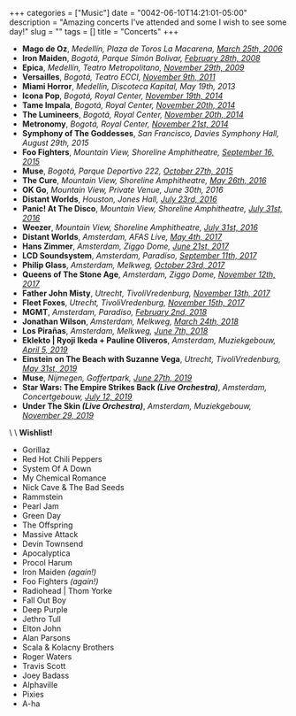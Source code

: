 +++
categories = ["Music"]
date = "0042-06-10T14:21:01-05:00"
description = "Amazing concerts I've attended and some I wish to see some day!"
slug = ""
tags = []
title = "Concerts"
+++

* **Mago de Oz**, _Medellín, Plaza de Toros La Macarena, [March 25th, 2006][01]_
* **Iron Maiden**, _Bogotá, Parque Simón Bolivar, [February 28th, 2008][02]_
* **Epica**, _Medellín, Teatro Metropolitano, [November 29th, 2009][03]_
* **Versailles**, _Bogotá, Teatro ECCI, [November 9th, 2011][04]_
* **Miami Horror**, _Medellín, Discoteca Kapital, May 19th, 2013_
* **Icona Pop**, _Bogotá, Royal Center, [November 19th, 2014][05]_
* **Tame Impala**, _Bogotá, Royal Center, [November 20th, 2014][06]_
* **The Lumineers**, _Bogotá, Royal Center, [November 20th, 2014][07]_
* **Metronomy**, _Bogotá, Royal Center, [November 21st, 2014][08]_
* **Symphony of The Goddesses**, _San Francisco, Davies Symphony Hall, August 29th, 2015_
* **Foo Fighters**, _Mountain View, Shoreline Amphitheatre, [September 16, 2015][09]_
* **Muse**, _Bogotá, Parque Deportivo 222, [October 27th, 2015][10]_
* **The Cure**, _Mountain View, Shoreline Amphitheatre, [May 26th, 2016][11]_
* **OK Go**, _Mountain View, Private Venue, June 30th, 2016_
* **Distant Worlds**, _Houston, Jones Hall, [July 23rd, 2016][12]_
* **Panic! At The Disco**, _Mountain View, Shoreline Amphitheatre, [July 31st, 2016][13]_
* **Weezer**, _Mountain View, Shoreline Amphitheatre, [July 31st, 2016][14]_
* **Distant Worlds**, _Amsterdam, AFAS Live, [May 4th, 2017][15]_
* **Hans Zimmer**, _Amsterdam, Ziggo Dome, [June 21st, 2017][16]_
* **LCD Soundsystem**, _Amsterdam, Paradiso, [September 11th, 2017][17]_
* **Philip Glass**, _Amsterdam, Melkweg, [October 23rd, 2017][18]_
* **Queens of The Stone Age**, _Amsterdam, Ziggo Dome, [November 12th, 2017][19]_
* **Father John Misty**, _Utrecht, TivoliVredenburg, [November 13th, 2017][20]_ 
* **Fleet Foxes**, _Utrecht, TivoliVredenburg, [November 15th, 2017][21]_
* **MGMT**, _Amsterdam, Paradiso, [February 2nd, 2018][22]_
* **Jonathan Wilson**, _Amsterdam, Melkweg, [March 24th, 2018][23]_
* **Los Pirañas**, _Amsterdam, Melkweg, [June 7th, 2018][24]_
* **Eklekto | Ryoji Ikeda + Pauline Oliveros**, _Amsterdam, Muziekgebouw, [April 5, 2019][25]_
* **Einstein on The Beach with Suzanne Vega**, _Utrecht, TivoliVredenburg, [May 31st, 2019][26]_
* **Muse**, _Nijmegen, Goffertpark, [June 27th, 2019][27]_
* **Star Wars: The Empire Strikes Back _(Live Orchestra)_**, _Amsterdam, Concertgebouw, [July 12, 2019][28]_
* **Under The Skin _(Live Orchestra)_**, _Amsterdam, Muziekgebouw, [November 29, 2019][29]_

\\
\\
**Wishlist!**

* Gorillaz
* Red Hot Chili Peppers
* System Of A Down
* My Chemical Romance
* Nick Cave & The Bad Seeds
* Rammstein
* Pearl Jam
* Green Day
* The Offspring
* Massive Attack
* Devin Townsend
* Apocalyptica
* Procol Harum
* Iron Maiden _(again!)_
* Foo Fighters _(again!)_
* Radiohead | Thom Yorke
* Fall Out Boy
* Deep Purple
* Jethro Tull
* Elton John
* Alan Parsons
* Scala & Kolacny Brothers
* Roger Waters
* Travis Scott
* Joey Badass
* Alphaville
* Pixies
* A-ha


[01]: https://www.setlist.fm/setlist/mago-de-oz/2006/plaza-de-toros-la-macarena-medellin-colombia-73d532bd.html "Mago de Oz"
[02]: https://www.setlist.fm/setlist/iron-maiden/2008/parque-simon-bolivar-bogota-colombia-73d6e2e1.html "Iron Maiden"
[03]: https://www.setlist.fm/setlist/epica/2009/teatro-metropolitano-jose-gutierrez-gomez-medellin-colombia-5bd723c4.html "Epica"
[04]: https://www.setlist.fm/setlist/versailles/2011/teatro-ecci-bogota-colombia-43d15703.html "Versailles"
[05]: https://www.setlist.fm/setlist/icona-pop/2014/royal-center-bogota-colombia-63cdaea3.html "Icona Pop"
[06]: https://www.setlist.fm/setlist/tame-impala/2014/royal-center-bogota-colombia-23cda067.html "Tame Impala"
[07]: https://www.setlist.fm/setlist/the-lumineers/2014/royal-center-bogota-colombia-3bcd9c8c.html "The Lumineers"
[08]: https://www.setlist.fm/setlist/metronomy/2014/teatro-metropol-bogota-colombia-2bcda05a.html "Metronomy"
[09]: https://www.setlist.fm/setlist/foo-fighters/2015/shoreline-amphitheatre-mountain-view-ca-23f4b0eb.html "Foo Fighters"
[10]: https://www.setlist.fm/setlist/muse/2015/parque-deportivo-222-bogota-colombia-63f5fe8b.html "Muse"
[11]: https://www.setlist.fm/setlist/the-cure/2016/shoreline-amphitheatre-mountain-view-ca-13fe8985.html "The Cure"
[12]: https://www.setlist.fm/setlist/houston-symphony-orchestra/2016/jesse-h-jones-hall-for-the-performing-arts-houston-tx-3ff6167.html "Distant Worlds"
[13]: https://www.setlist.fm/setlist/panic-at-the-disco/2016/shoreline-amphitheatre-mountain-view-ca-5bff4bb8.html "Panic! At The Disco"
[14]: https://www.setlist.fm/setlist/weezer/2016/shoreline-amphitheatre-mountain-view-ca-53ff4bb9.html "Weezer"
[15]: https://www.setlist.fm/setlist/distant-worlds-philharmonic-orchestra-and-chorus/2017/afas-live-amsterdam-netherlands-1be7bda4.html "Distant Worlds"
[16]: https://www.setlist.fm/setlist/hans-zimmer/2017/ziggo-dome-amsterdam-netherlands-1be4f170.html "Hans Zimmer"
[17]: https://www.setlist.fm/setlist/lcd-soundsystem/2017/paradiso-grote-zaal-amsterdam-netherlands-3e23d4b.html "LCD Soundsystem"
[18]: https://www.setlist.fm/setlist/philip-glass/2017/rabozaal-amsterdam-netherlands-2b9a50e2.html "Philip Glass"
[19]: https://www.setlist.fm/setlist/queens-of-the-stone-age/2017/ziggo-dome-amsterdam-netherlands-5be09fe8.html "Queens of The Stone Age"
[20]: https://www.setlist.fm/setlist/father-john-misty/2017/tivolivredenburg-grote-zaal-utrecht-netherlands-6be0927a.html "Father John Misty"
[21]: https://www.setlist.fm/setlist/fleet-foxes/2017/tivolivredenburg-ronda-utrecht-netherlands-be0f1d6.html "Fleet Foxes"
[22]: https://www.setlist.fm/setlist/mgmt/2018/paradiso-grote-zaal-amsterdam-netherlands-53ee871d.html "MGMT"
[23]: https://www.setlist.fm/setlist/jonathan-wilson/2018/melkweg-upstairs-amsterdam-netherlands-63ef0253.html "Jonathan Wilson"
[24]: https://www.melkweg.nl/en/agenda/los-piranas-07-06-2018 "Los Pirañas"
[25]: https://www.muziekgebouw.nl/agenda/7822/Ryoji_Ikeda_Pauline_Oliveros/Eklekto/ "Eklekto | Ryoji Ikeda + Pauline Oliveros"
[26]: https://www.tivolivredenburg.nl/agenda/einstein-on-the-beach-31-05-2019/ "Einstein on The Beach with Suzanne Vega"
[27]: https://www.setlist.fm/setlist/muse/2019/goffertpark-nijmegen-netherlands-2b9100d2.html "Muse"
[28]: https://www.concertgebouw.nl/en/concerts/star-wars-the-empire-strikes-back-live-in-concert/11-07-2019 "Star Wars The Empire Strikes Back"
[29]: https://www.muziekgebouw.nl/agenda/8384/s_t_a_r_g_a_z_e/Under_the_Skin/ "Under The Skin"
